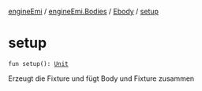 [engineEmi](../../index.md) / [engineEmi.Bodies](../index.md) / [Ebody](index.md) / [setup](./setup.md)

# setup

`fun setup(): `[`Unit`](https://kotlinlang.org/api/latest/jvm/stdlib/kotlin/-unit/index.html)

Erzeugt die Fixture und fügt Body und Fixture zusammen

